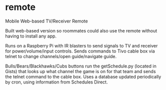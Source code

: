 # remote
Mobile Web-based TV/Receiver Remote

Built web-based version so roommates could also use the remote without having to install any app.

Runs on a Raspberry Pi with IR blasters to send signals to TV and receiver for power/volume/input controls.
Sends commands to Tivo cable box via telnet to change channels/open guide/navigate guide.

Bulls/Bears/Blackhawks/Cubs buttons run the getSchedule.py (located in Gists) that looks up what channel the game is on for that team and sends the telnet command to the cable box. Uses a database updated periodically by cron, using information from Schedules Direct.
